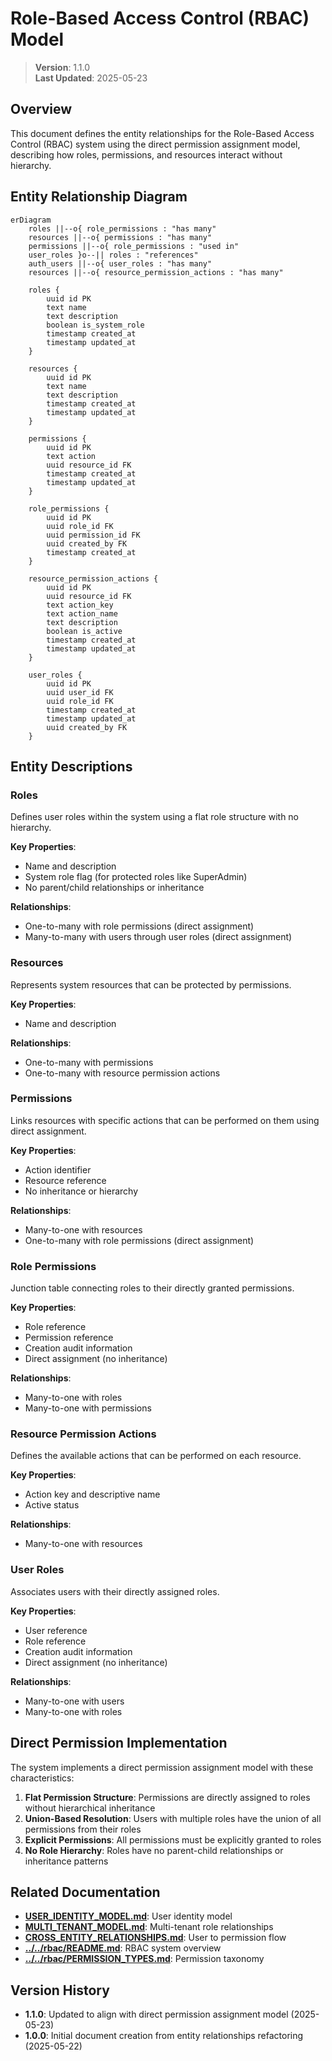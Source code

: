 
# Role-Based Access Control (RBAC) Model

> **Version**: 1.1.0  
> **Last Updated**: 2025-05-23

## Overview

This document defines the entity relationships for the Role-Based Access Control (RBAC) system using the direct permission assignment model, describing how roles, permissions, and resources interact without hierarchy.

## Entity Relationship Diagram

```mermaid
erDiagram
    roles ||--o{ role_permissions : "has many"
    resources ||--o{ permissions : "has many"
    permissions ||--o{ role_permissions : "used in"
    user_roles }o--|| roles : "references"
    auth_users ||--o{ user_roles : "has many"
    resources ||--o{ resource_permission_actions : "has many"
    
    roles {
        uuid id PK
        text name
        text description
        boolean is_system_role
        timestamp created_at
        timestamp updated_at
    }
    
    resources {
        uuid id PK
        text name
        text description
        timestamp created_at
        timestamp updated_at
    }
    
    permissions {
        uuid id PK
        text action
        uuid resource_id FK
        timestamp created_at
        timestamp updated_at
    }
    
    role_permissions {
        uuid id PK
        uuid role_id FK
        uuid permission_id FK
        uuid created_by FK
        timestamp created_at
    }
    
    resource_permission_actions {
        uuid id PK
        uuid resource_id FK
        text action_key
        text action_name
        text description
        boolean is_active
        timestamp created_at
        timestamp updated_at
    }
    
    user_roles {
        uuid id PK
        uuid user_id FK
        uuid role_id FK
        timestamp created_at
        timestamp updated_at
        uuid created_by FK
    }
```

## Entity Descriptions

### Roles

Defines user roles within the system using a flat role structure with no hierarchy.

**Key Properties**:
- Name and description
- System role flag (for protected roles like SuperAdmin)
- No parent/child relationships or inheritance

**Relationships**:
- One-to-many with role permissions (direct assignment)
- Many-to-many with users through user roles (direct assignment)

### Resources

Represents system resources that can be protected by permissions.

**Key Properties**:
- Name and description

**Relationships**:
- One-to-many with permissions
- One-to-many with resource permission actions

### Permissions

Links resources with specific actions that can be performed on them using direct assignment.

**Key Properties**:
- Action identifier
- Resource reference
- No inheritance or hierarchy

**Relationships**:
- Many-to-one with resources
- One-to-many with role permissions (direct assignment)

### Role Permissions

Junction table connecting roles to their directly granted permissions.

**Key Properties**:
- Role reference
- Permission reference
- Creation audit information
- Direct assignment (no inheritance)

**Relationships**:
- Many-to-one with roles
- Many-to-one with permissions

### Resource Permission Actions

Defines the available actions that can be performed on each resource.

**Key Properties**:
- Action key and descriptive name
- Active status

**Relationships**:
- Many-to-one with resources

### User Roles

Associates users with their directly assigned roles.

**Key Properties**:
- User reference
- Role reference
- Creation audit information
- Direct assignment (no inheritance)

**Relationships**:
- Many-to-one with users
- Many-to-one with roles

## Direct Permission Implementation

The system implements a direct permission assignment model with these characteristics:

1. **Flat Permission Structure**: Permissions are directly assigned to roles without hierarchical inheritance
2. **Union-Based Resolution**: Users with multiple roles have the union of all permissions from their roles
3. **Explicit Permissions**: All permissions must be explicitly granted to roles
4. **No Role Hierarchy**: Roles have no parent-child relationships or inheritance patterns

## Related Documentation

- **[USER_IDENTITY_MODEL.md](USER_IDENTITY_MODEL.md)**: User identity model
- **[MULTI_TENANT_MODEL.md](MULTI_TENANT_MODEL.md)**: Multi-tenant role relationships
- **[CROSS_ENTITY_RELATIONSHIPS.md](CROSS_ENTITY_RELATIONSHIPS.md)**: User to permission flow
- **[../../rbac/README.md](../../rbac/README.md)**: RBAC system overview
- **[../../rbac/PERMISSION_TYPES.md](../../rbac/PERMISSION_TYPES.md)**: Permission taxonomy

## Version History

- **1.1.0**: Updated to align with direct permission assignment model (2025-05-23)
- **1.0.0**: Initial document creation from entity relationships refactoring (2025-05-22)
